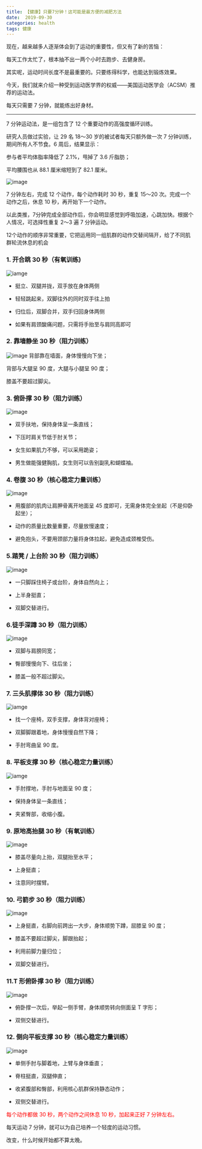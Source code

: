 ```yaml
---
title: 【健康】只要7分钟！这可能是最方便的减肥方法
date:  2019-09-30
categories: health 
tags: 健康
---
```


现在，越来越多人逐渐体会到了运动的重要性，但又有了新的苦恼：

每天工作太忙了，根本抽不出一两个小时去跑步、去健身房。

其实呢，运动时间长度不是最重要的。只要练得科学，也能达到锻炼效果。

今天，我们就来介绍一种受到运动医学界的权威——美国运动医学会（ACSM）推荐的运动法。

每天只需要 7 分钟，就能练出好身材。

---

7 分钟运动法，是一组包含了 12 个重要动作的高强度循环训练。

研究人员做过实验，让 29 名 18～30 岁的被试者每天只额外做一次 7 分钟训练，期间所有人不节食。6 周后，结果显示：



参与者平均体脂率降低了 2.1%，甩掉了 3.6 斤脂肪；

平均腰围也从 88.1 厘米缩短到了 82.1 厘米。

![image](./640.gif)


7 分钟左右，完成 12 个动作，每个动作耗时 30 秒，重复 15～20 次。完成一个动作之后，休息 10 秒，再开始下一个动作。

以此类推，7分钟完成全部动作后，你会明显感觉到呼吸加速，心跳加快。根据个人情况，可选择性重复 2～3 遍 7 分钟运动。

12个动作的顺序非常重要，它把运用同一组肌群的动作交替间隔开，给了不同肌群轮流休息的机会


### 1. 开合跳 30 秒（有氧训练)
![iamge](./1.gif)
- 挺立、双腿并拢，双手放在身体两侧

- 轻轻跳起来，双脚往外的同时双手往上拍

- 归位后，双脚合并，双手归回身体两侧

- 如果有肩颈酸痛问题，只需将手抬至与肩同高即可

### 2. 靠墙静坐 30 秒（阻力训练）
![image](./2.gif)
背部靠在墙面，身体慢慢向下坐；

背部与大腿呈 90 度，大腿与小腿呈 90 度；

膝盖不要超过脚尖。

### 3. 俯卧撑 30 秒（阻力训练）
![image](./3.gif)
- 双手扶地，保持身体呈一条直线；

- 下压时肩关节低于肘关节；

- 女生如果肌力不够，可以采用跪姿；

- 男生做能强健胸肌，女生则可以告别副乳和蝴蝶袖。
### 4. 卷腹 30 秒（核心稳定力量训练）
![image](./4.gif)
- 用腹部的肌肉让肩胛骨离开地面呈 45 度即可，无需身体完全坐起（不是仰卧起坐）；

- 动作的质量比数量重要，尽量放慢速度；

- 避免抱头，不要用颈部力量将身体拉起，避免造成颈椎受伤。

### 5.踏凳 / 上台阶 30 秒（阻力训练）
![image](./5.gif)
- 一只脚踩住椅子或台阶，身体自然向上；

- 上半身挺直；

- 双脚交替进行。

### 6.徒手深蹲 30 秒（阻力训练）
![image](./6.gif)
- 双脚与肩膀同宽；
      
- 臀部慢慢向下、往后坐；
      
- 膝盖一般不超过脚尖。

### 7. 三头肌撑体 30 秒（阻力训练）
![iamge](./7.gif)

- 找一个座椅，双手支撑，身体背对座椅；
       
-  双脚脚跟着地，身体慢慢自然下降；
       
-   手肘弯曲呈 90 度。
       

### 8. 平板支撑 30 秒（核心稳定力量训练）
![iamge](./8.gif)
       
- 手肘撑地，手肘与地面呈 90 度；
       
- 保持身体呈一条直线；
       
- 夹紧臀部，收缩小腹。

### 9. 原地高抬腿 30 秒（有氧训练）
![image](./9.gif)

- 膝盖尽量向上抬，双腿抬至水平；

- 上身挺直；

- 注意同时摆臂。

### 10. 弓箭步 30 秒（阻力训练）
![image](./10.gif)

-    上身挺直，右脚向前跨出一大步，身体顺势下蹲，屈膝呈 90 度；
        
-    膝盖不要超过脚尖，脚跟抬起；
        
-    利用前脚力量归位；
        
-   双脚交替进行。
        

### 11.T 形俯卧撑 30 秒（阻力训练）
![image](./11.gif)

-  俯卧撑一次后，举起一侧手臂，身体顺势转向侧面呈 T 字形；
       
-  双侧交替进行。


### 12. 侧向平板支撑 30 秒（核心稳定力量训练）
![image](./12.gif)

-   单侧手肘与脚着地，上臂与身体垂直；
        
-   脊柱挺直，双腿伸直；
        
-   收紧腹部和臀部，利用核心肌群保持静态动作；
        
-   双侧交替进行。
        
        
<font color="red"> 每个动作都做 30 秒，两个动作之间休息 10 秒，加起来正好 7 分钟左右。</font>

每天运动 7 分钟，就可以为自己培养一个轻度的运动习惯。

改变，什么时候开始都不算太晚。

